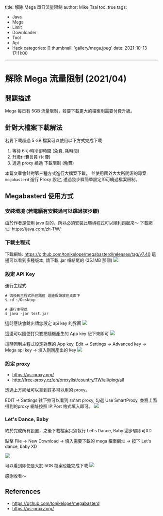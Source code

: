 title: 解除 Mega 單日流量限制
author: Mike Tsai
toc: true
tags:
  - Java
  - Mega
  - Limit
  - Downloader
  - Tool
  - Api
  - Hack
categories: []
thumbnail: 'gallery/mega.jpeg'
date: 2021-10-13 17:11:00
---
# 解除 Mega 流量限制 (2021/04)

## 問題描述
Mega 每日有 5GB 流量限制，若要下載更大的檔案則需要付費升級。

## 針對大檔案下載解法
若要下載超過 5 GB 檔案可以使用以下方式完成下載

1. 等待 6 小時冷卻時間  (免費, 耗時間)
2. 升級付費會員 (付費)
3. 透過 proxy 繞過 下載限制 (免費)

本篇文章會針對第三種方式進行大檔案下載，
並使用國外大大所開源的專案 `megabasterd` 進行 Proxy 設定, 透過幾步驟簡單設定即可繞過檔案限制。

<!-- more -->

## Megabasterd 使用方式
### 安裝環境  (若電腦有安裝過可以跳過該步驟)
由於作者是使用 java 刻的，所以必須安裝此環境程式可以順利跑起來～
下載網址: https://java.com/zh-TW/

### 下載主程式 
下載網址: https://github.com/tonikelope/megabasterd/releases/tag/v7.40
這邊可以看到多種版本, 請下載 .jar 檔結尾的 (25.1MB 那個)
![](https://i.imgur.com/UCCa8Sp.png)


### 設定 API Key
運行主程式
```
# 切換到主程式所在路徑 這邊假設放在桌面下
$ cd ~/Desktop

# 運行主程式
$ java -jar test.jar 
```
這時應該會跳出請您設定 api key 的界面
![](https://i.imgur.com/AMZVzdQ.jpg)

這邊可以隨便打只要把隨機產生的 App key 記下來即可
![](https://i.imgur.com/0yY0eB9.png)

這時回到主程式設定對應的 App key,
Edit -> Settings -> Advanced key -> Mega api key -> 填入剛剛產出的 key
![](https://i.imgur.com/RRsuqHG.png)

### 設定 proxy 
* https://us-proxy.org/
* http://free-proxy.cz/en/proxylist/country/TW/all/ping/all

透過上方網址可以拿到許多可以用的 proxy。

EDIT -> Settings 往下拉可以看到 smart proxy,
勾選 Use SmartProxy, 
並將上面得到的proxy 網址按照 IP:Port 格式填入即可。
![](https://i.imgur.com/63IzFSA.png)


### Let's Dance, Baby
終於完成所有設置，之後下載檔案只須執行 Let's Dance, Baby 這步驟即可XD

點擊 File -> New Download -> 填入需要下載的 mega 檔案網址 -> 按下 Let's dance, baby XD

![](https://i.imgur.com/p6FUIqk.png)

可以看到即使是大於 5GB 檔案也能完成下載
![](https://i.imgur.com/cIvUbYl.png)


感謝收看～


## References
- https://github.com/tonikelope/megabasterd
- https://us-proxy.org/

